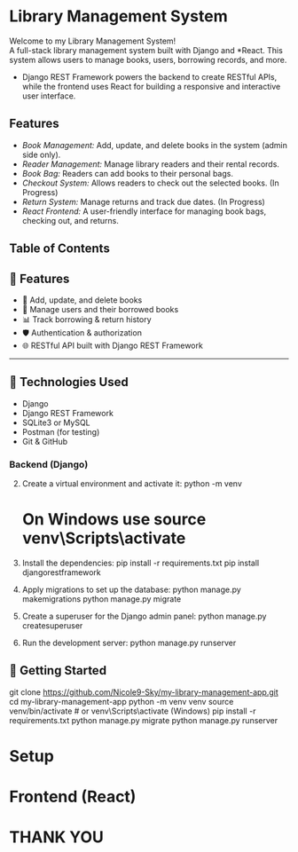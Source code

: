 # Library Management System

Welcome to my Library Management System!  
A full-stack library management system built with Django and *React. This system allows users to manage books, users, borrowing records, and more. 
* Django REST Framework powers the backend to create RESTful APIs, while the frontend uses React for building a responsive and interactive user interface.

## Features

- *Book Management:* Add, update, and delete books in the system (admin side only).
- *Reader Management:* Manage library readers and their rental records.
- *Book Bag:* Readers can add books to their personal bags.
- *Checkout System:* Allows readers to check out the selected books. (In Progress)
- *Return System:* Manage returns and track due dates. (In Progress)
- *React Frontend:* A user-friendly interface for managing book bags, checking out, and returns.

## Table of Contents

## 🔧 Features

- 📕 Add, update, and delete books
- 👤 Manage users and their borrowed books
- 📊 Track borrowing & return history
- 🛡️ Authentication & authorization
- 🌐 RESTful API built with Django REST Framework

---

## 🧪 Technologies Used

- Django
- Django REST Framework
- SQLite3 or MySQL
- Postman (for testing)
- Git & GitHub
### Backend (Django)                                                       

2. Create a virtual environment and activate it:
   python -m venv
   # On Windows use source venv\Scripts\activate

3. Install the dependencies:
   pip install -r requirements.txt
   pip install djangorestframework

4. Apply migrations to set up the database:
    python manage.py makemigrations
    python manage.py migrate

5. Create a superuser for the Django admin panel:
    python manage.py createsuperuser

6. Run the development server:
    python manage.py runserver

## 🚀 Getting Started

git clone https://github.com/Nicole9-Sky/my-library-management-app.git
cd my-library-management-app
python -m venv venv
source venv/bin/activate  # or venv\Scripts\activate (Windows)
pip install -r requirements.txt
python manage.py migrate
python manage.py runserver
# Setup

# Frontend (React)
# THANK YOU
